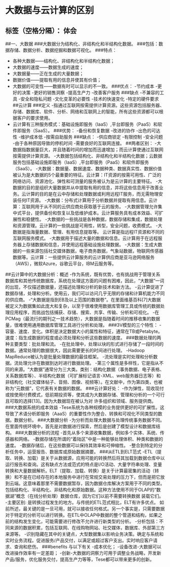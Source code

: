 ﻿# 大数据与云计算的区别

标签（空格分隔）： 体会
---

##一、大数据
###大数据分为结构化、非结构化和半结构化数据。
###包括：数据存储、数据分析、数据挖掘和数据可视化。
###特点：
- 各种大数据——结构化、非结构化和半结构化数据；
- 大数据的速度——数据生成的速度；
- 大数据量——正在生成的大量数据；
- 数据价值——提取有用的信息并使其有价值；
- 大数据的可变性——数据有时可以显示的不一致。
###优点：
-节约成本
-更好的决策
-更好的销售洞察
-提高生产力
-改善客户服务
###缺点
-不兼容的工具
-安全和隐私问题
-文化变革的必要性
-技术的快速变化
-特定的硬件要求
##云计算
###定义
-指通过互联网按需提供计算资源。这些资源包括服务器、存储、数据库、软件、分析、网络和互联网上的智能，所有这些资源都可以根据客户的要求使用。
- 云计算有三种服务模式：基础设施即服务（IaaS）,平台即服务（PaaS）和软件即服务（SaaS）。
###优势：
-备份和恢复数据
-改进的协作
-出色的可达性
-维护成本低
-按需自助服务
###缺点：
-供应商锁定
-有限控制
-安全问题
-由于各种原因导致的停机时间
-需要良好的互联网连接。
##两者区别：
-大数据指数据量巨大，并且随着时间的增加而迅速增加；而云计算使通过互联网按需提供计算资源。
-大数据包括结构化、非结构化和半结构化数据；云数据服务包括基础设施即服务（IaaS）,平台即服务（PaaS）和软件即服务（SaaS）。
-大数据：数据量、数据速度、数据种类、数据真实性、数据价值被认为是大数据的5个最重要的特征。云计算：IT资源的按需可用性、广泛的网络访问、资源池化、弹性和可测量的服务被认为是云计算的主要特征。
-大数据的目的是组织大量数据并从中提取有用的信息，并将这些信息用于改善业务。云计算的目的是在云中存储和处理数据或利用远程IT服务，而无需物理安装任何IT资源。
-大数据：分布式计算用于分析数据并提取有用信息。云计算：互联网用于从不同的云供应商处获取基于云的服务。
-大数据管理允许集中式平台，提供备份和恢复以及低维护成本。云计算服务具有成本效益、可扩展性和稳健性。
-大数据的一些挑战是各种数据，数据存储和集成，数据处理和资源管理。云计算的一些挑战是可用性，转型，安全问题，收费模式。
-大数据是指海量数据、管理、有用信息提取等。	云计算是指远程IT资源和不同的互联网服务模式。
-大数据用于描述大量的数据和信息。云计算用于在远程服务器上存储数据和信息，并使用远程基础设施处理数据。
-大数据：生成大数据的一些来源包括社交媒体数据，电子商务数据，气象站数据，物联网传感器数据等。云计算：一些提供云计算服务的云计算供应商是亚马逊网络服务（AWS），微软Azure，谷歌云平台，IBM云服务等。


##云计算中的大数据分析：概述
-作为系统，既有优势，也有挑战用于管理关系数据库和其他传统数据库，系统在处理这方面的问题有困难，因此，“大数据”一词的出现，不仅描述数据量，还描述处理和分析的新技术和新方法。
-云计算促进了数据存储，处理和分析。使用云，我们可以访问几乎无限的存储和计算机能力不同的供应商。
-“大数据是指到EB及以上范围的数据卷”。在里面维基百科[7]大数据被定义为数据集如此庞大和复杂，以至于很难使用数据库管理工具或传统的数据处理应用程序，而挑战包括捕获、存储、搜索、共享、传输、分析和可视化。
-在PCMag（最流行的期刊之一技术趋势），大数据是指随着时间的推移收集的数据量，很难使用通用数据库管理工具进行分析和处理。
###3V模型的三个特性：
-容量、速度、变化。体积是决定数据大小的属性和特征，通常在TB或Petabyte。速度：指生成数据的程度或必须处理和分析这些数据的速度。
###数据处理的两种主要类型：批处理和流。
-在批处理中，处理以块的形式进行存储了一段时间的数据。通常处理的数据很大，因此需要更长的时间进行处理。
-Hadoop MapReduce被认为是批量处理数据的最佳框架。
-流处理是实时处理和分析数据。流处理允许在数据到达时进行数据处理。
-第三个属性是多样性，它是指从不同的来源。“大数据”通常分为三大类。类别：结构化数据（事务数据、电子表格、关系数据库等）、半结构化数据（可扩展标记语言-XML、web服务器日志等）和非结构化（社交媒体帖子、音频、图像、视频等）。在文献中，作为第四类，也被称为“元数据”，它代表有关数据的数据。
###云计算好处：
-作为弹性，现收现付或按使用付费模式，低前期投资等，使其成为大数据存储、管理和分析的一个可行且可取的选择[13]。因为大数据现在被认为对
许多组织和领域、服务提供商。
###大数据系统的成本效益
-Tese系统为各种规模的业务提供更好的可扩展性。这导致了术语分析即服务（AaaS）的重要性作为整合、转换和可视化不同类型的数据。数据分析。
###大数据分析
-为分析而处理大数据与处理传统事务数据不同。在里面传统环境中，首先是对数据进行探索，然后是创建了模型设计和数据库结构。
###大数据分析的流程
-首先从多个来源收集数据，例如多个实体、系统、传感器和网络。
-数据存储在所谓的“着陆区”中是一种能够处理体积、种类和数据的速度。
-数据存储后，在这些数据可以保持其效率和可伸缩性。
-整合到特定的分析任务中，运营报告、数据库或原始数据摘要。
###从ETL到ELT范式
-ETL（提取、转换、加载）是关于从数据源，应用可能的转换然后将其加载到数据仓库中以运行报告和查询。这有缺点方法或范式的特点是I/O活动、大量字符串处理、变量转换和大量数据解析。ELT（提取、加载、转换）是关于计算最密集的活动（转换）和不是在已经存在的本地服务中进行在常规交易处理的压力下，但而是把它放到云端。这意味着那里不需要数据暂存，因为数据仓库解决方案用于不同的类型。包括结构化、半结构化、非结构化和原始数据。这种方法使用不同于OLAP的“数据湖”概念（在线分析处理）数据仓库，因为它们以前不需要转换数据
装载它们。
-主要区别:
是转换过程发生的地方。与传统的ETL范式相比，ELT有许多优点。
如前所述，最关键的是一旦可用，就可以接收任何格式。另一个事实是，只需要数据对于特定的分析可以进行转换。在ETL中OLAP中数据的整个管道和结构，如果之前的结构发生变化，可能需要进行修改不允许进行新类型的分析。
-分析包括：不同来源的数据积累，包括互联网、在线购物网站、社交媒体，数据库、外部第三方来源等。
-识别隐藏在其中的关键点，大型数据集以影响业务决策。确定与系统和实时业务流程。促进服务/产品交付，以满足或超过客户支出。实时响应客户请求、查询和悲伤。
###benefits 与以下有关
-成本优化；
-设备改进-大数据可以改进操作效率有一定差距；
-创新-大数据的洞察力可用于调整业务战略，开发新产品/服务，优化服务交付，提高生产力等等，Tese都可以带来更多的创新。
